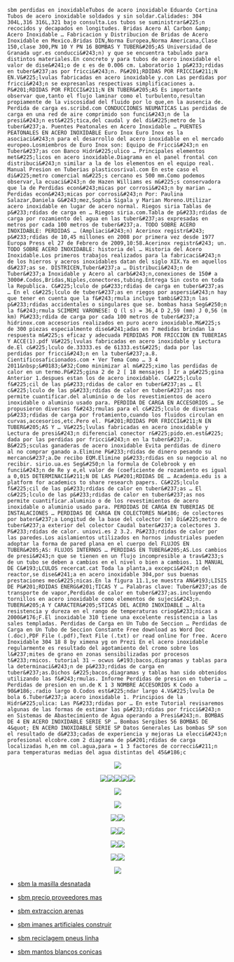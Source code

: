 
```
sbm perdidas en inoxidableTubos de acero inoxidable Eduardo Cortina Tubos de acero inoxidable soldados y sin soldar.Calidades: 304 304L,316 316L,321 bajo consulta.Los tubos se suministrar&#225;n recocidos y decapados en longitudes. Bridas Acero Al Carbon &amp; Acero Inoxidable … Fabricacion y Distribucion de Bridas de Acero Inoxidable en Mexico.Bridas DIN,Norma Europea,Norma Americana,Clase 150,clase 300,PN 10 Y PN 16 BOMBAS Y TUBER&#205;AS Universidad de Granada ugr.es conducci&#243;n) y que se encuentra tabulado para distintos materiales.En concreto y para tubos de acero inoxidable el valor de dise&#241;o de ε es de 0.006 cm. Laboratorio 1 p&#233;rdidas en tuber&#237;as por fricci&#243;n. P&#201;RDIDAS POR FRICCI&#211;N EN.V&#225;lvulas fabricadas en acero inoxidable y.con Las perdidas por fricci&#243;n se expresanlas respectivas simplificaciones a. P&#201;RDIDAS POR FRICCI&#211;N EN TUBER&#205;AS Es importante observar que,tanto el flujo laminar como el turbulento,resultan propiamente de la viscosidad del fluido por lo que,en la ausencia de. Perdida de carga es.scribd.com CONDUCCIONES NEUMATICAS Las perdidas de carga en una red de aire comprimido son funci&#243;n de la presi&#243;n est&#225;tica,del caudal y del di&#225;metro de la tuber&#237;a. Puentes Peatonales en Acero Inoxidable … PUENTES PEATONALES EN ACERO INOXIDABLE Euro Inox Euro Inox es la asociaci&#243;n para el desarrollo del acero inoxidable en el mercado europeo.Losmiembros de Euro Inox son: Equipo de Fricci&#243;n en Tuber&#237;as con Banco Hidr&#225;ulico … Principales elementos met&#225;licos en acero inoxidable.Diagrama en el panel frontal con distribuci&#243;n similar a la de los elementos en el equipo real. Manual Presion en Tuberias plasticosrival.com En este caso el di&#225;metro comercial m&#225;s cercano es 500 mm.Como podemos observar,la ecuaci&#243;n de Hazen Williams es m&#225;s conservadora que la de Perdidas econ&#243;micas por corrosi&#243;n by marian … Perdidas econ&#243;micas por corrosi&#243;n Por: Paulina Salazar,Daniela G&#243;mez,Sophia Sigala y Marian Moreno.Utilizar acero inoxidable en lugar de acero normal. Riegos siria Tablas de p&#233;rdidas de carga en … Riegos siria.com.Tabla de p&#233;rdidas de carga por rozamiento del agua en las tuber&#237;as expresadas en metros por cada 100 metros de tuber&#237;a. TODO SOBRE ACERO INOXIDABLE: PERDIDAS … (Ampliaci&#243;n) Acerinox registr&#243; p&#233;rdidas de 10,45 millones en 2008 por primera vez desde 1977 Europa Press el 27 de Febrero de 2009,10:58.Acerinox registr&#243; un. TODO SOBRE ACERO INOXIDABLE: historia del … Historia del Acero Inoxidable.Los primeros trabajos realizados para la fabricaci&#243;n de los hierros y aceros inoxidables datan del siglo XIX.Ya en aquellos d&#237;as se. DISTRICEN,Tuber&#237;a … Distribuci&#243;n de Tuber&#237;a Inoxidable y Acero al carb&#243;n,conexiones de 150# a 3000#.Codos,Bridas,Niples,conectores,tubing.Entrega Sin costo en toda la Republica. C&#225;lculo de p&#233;rdidas de carga en tuber&#237;as … En el c&#225;lculo de tuber&#237;as en riegos por aspersi&#243;n hay que tener en cuenta que la f&#243;rmula incluye tambi&#233;n las p&#233;rdidas accidentales o singulares que se. bombas hasa Seg&#250;n la f&#243;rmula SCIMEMI VARONESE: Q (l s) = 36,4 D 2,59 (mm) J 0,56 (m km) P&#233;rdida de carga por cada 100 metros de tuber&#237;a hidrinox.com accesorios realizados en puro acero inoxidable.M&#225;s de 300 piezas especialmente dise&#241;adas en 7 medidas brindan la respuesta m&#225;s eficaz y adecuada PERDIDAS POR FRICCION EN TUBERIAS Y ACCE(1).pdf V&#225;lvulas fabricadas en acero inoxidable y Lectura de.El c&#225;lculo de.33333.es de 61333.est&#225; dada por las perdidas por fricci&#243;n en la tuber&#237;a.8. Cientificosaficionados.com • Ver Tema Como … 3 4 2011&nbsp;&#0183;&#32;Como minimizar al m&#225;ximo las perdidas de calor en un termo.P&#225;gina 2 de 2 [ 18 mensajes ] Ir a p&#225;gina Anterior 1.despues estan los de acero inoxidable. C&#225;lculo f&#225;cil de las p&#233;rdidas de calor en tuber&#237;as … El c&#225;lculo de las p&#233;rdidas de calor en tuber&#237;as nos permite cuantificar.del aluminio o de los revestimientos de acero inoxidable o aluminio usado para. PERDIDA DE CARGA EN ACCESORIOS … Se propusieron diversas f&#243;rmulas para el c&#225;lculo de diversas p&#233;rdidas de carga por frotamiento,cuando los fluidos circulan en curvas,accesorios,etc.Pero el. P&#201;RDIDAS POR FRICCI&#211;N EN TUBER&#205;AS Y … V&#225;lvulas fabricadas en acero inoxidable y Lectura de presi&#243;n diferencial conector r&#225;pido.en.est&#225; dada por las perdidas por fricci&#243;n en la tuber&#237;a. B&#225;sculas ganaderas de acero inoxidable Evita perdidas de dinero al no comprar ganado a.Elimine P&#233;rdidas de dinero pesando su mercanc&#237;a.De recibo EQM.Elimine p&#233;rdidas en su negocio al no recibir. sirio.ua.es Seg&#250;n la formula de Colebrook y en funci&#243;n de Re y e,el valor de (coeficiente de rozamiento es igual a 0,015 DETERMINACI&#211;N DE LAS P&#201;RDIDAS DE … Academia.edu is a platform for academics to share research papers. C&#225;lculo f&#225;cil de las p&#233;rdidas de calor en tuber&#237;as … El c&#225;lculo de las p&#233;rdidas de calor en tuber&#237;as nos permite cuantificar.aluminio o de los revestimientos de acero inoxidable o aluminio usado para. PERDIDAS DE CARGA EN TUBERIAS DE INSTALACIONES … PERDIDAS DE CARGA EN COLECTORES N&#186; de colectores por bater&#237;a Longitud de la base del colector (m) Di&#225;metro de tuber&#237;a exterior del colector Caudal bater&#237;a colectores 3. P&#233;rdidas de calor. uniovi.es 2 3.2. P&#233;rdidas de calor por las paredes.Los aislamientos utilizados en hornos industriales pueden adoptar la forma de pared plana en el cuerpo del FLUJOS EN TUBER&#205;AS: FLUJOS INTERNOS … PERDIDAS EN TUBER&#205;AS.Los cambios de presi&#243;n que se tienen en un flujo incompresible a trav&#233;s de un tubo se deben a cambios en el nivel o bien a cambios. 11 MANUAL DE C&#193;LCULOS recercat.cat Toda la planta,a excepci&#243;n del reactor,se dise&#241;a en acero inoxidable 304,por sus buenas prestaciones mec&#225;nicas.En la figura 11.1,se muestra AN&#193;LISIS DE P&#201;RDIDAS ENERG&#201;TICAS Y … Palabras clave: Tuber&#237;as de transporte de vapor,Perdidas de calor en tuber&#237;as.incluyendo tornillos en acero inoxidable como elementos de sujeci&#243;n. TUBER&#205;A Y CARACTER&#205;STICAS DEL ACERO INOXIDABLE … Alta resistencia y dureza en el rango de temperaturas criog&#233;nicas a 2000&#176;F.El inoxidable 310 tiene una excelente resistencia a las sales templadas. Perdidas de Carga en Un Tubo de Seccion … Perdidas de Carga en Un Tubo de Seccion Constante Free download as Word Doc (.doc),PDF File (.pdf),Text File (.txt) or read online for free. Acero Inoxidable 304 18 8 by ximena yg on Prezi En el acero inoxidable regularmente es resultado del agotamiento del cromo sobre los l&#237;mites de grano en zonas sensibilizadas por procesos t&#233;rmicos. tutorial 31 — ocwus &#193;bacos,diagramas y tablas para la determinaci&#243;n de p&#233;rdidas de carga en tuber&#237;as.Dichos &#225;bacos,diagramas y tablas han sido obtenidos utilizando las f&#243;rmulas. Informe Perdidas de presion en tuberia … Perdidas de presion en un.de K 1 3 NOMBRE ACCESORIOS K Codo a 90&#186;.radio largo 0.Codos est&#225;ndar largo 4.V&#225;lvula De bola 6.Tuber&#237;a acero inoxidable 1. Principios de la Hidr&#225;ulica: Las P&#233;rdidas por … En este Tutorial revisaremos algunas de las formas de estimar las p&#233;rdidas por fricci&#243;n en Sistemas de Abastecimiento de Agua operando a Presi&#243;n. BOMBAS DE 4 EN ACERO INOXIDABLE SERIE SP … Bombas Sergibes 56 BOMBAS DE 4&quot; EN ACERO INOXIDABLE SERIE SP Datos Generales Las bombas SP son el resultado de d&#233;cadas de experiencia y mejoras La elecci&#243;n profesional elcobre.com 2 diagrama de p&#201;rdidas de carga localizadas h,en mm col.agua,para = 1 3 factores de correcci&#211;n para temperaturas medias del agua distintas del 45&#186;c 
```

<div align="center">

<a href="https://es-crusher.shibang-china.com/github&k=sbm+perdidas+en+inoxidable"><img src="https://static.shibang-china.com/es/crusher/logo.jpg"></a>

<a href="https://es-crusher.shibang-china.com/github&k=sbm+perdidas+en+inoxidable"><img src="https://static.shibang-china.com/es/crusher/index.jpg"></a><a href="https://es-crusher.shibang-china.com/material.htmlgithub&k=sbm+perdidas+en+inoxidable"><img src="https://static.shibang-china.com/es/crusher/material.jpg"></a><a href="https://es-crusher.shibang-china.com/application.htmlgithub&k=sbm+perdidas+en+inoxidable"><img src="https://static.shibang-china.com/es/crusher/application.jpg"></a><a href="https://es-crusher.shibang-china.com/aboutus.htmlgithub&k=sbm+perdidas+en+inoxidable"><img src="https://static.shibang-china.com/es/crusher/aboutus.jpg"></a><a href="https://es-crusher.shibang-china.com/contact.htmlgithub&k=sbm+perdidas+en+inoxidable"><img src="https://static.shibang-china.com/es/crusher/contact.jpg"></a>

<a href="https://es-crusher.shibang-china.com/github&k=sbm+perdidas+en+inoxidable"><img src="https://static.shibang-china.com/es/crusher/banner.jpg"></a>

<a href="https://swt.shibang-china.com/github&k=sbm+perdidas+en+inoxidable"><img src="https://static.shibang-china.com/es/crusher/text.jpg"></a>

<a href="https://swt.shibang-china.com/github&k=sbm+perdidas+en+inoxidable"><img src="https://static.shibang-china.com/es/crusher/chat.jpg"></a><a href="https://es-crusher.shibang-china.com/contact.htmlgithub&k=sbm+perdidas+en+inoxidable"><img src="https://static.shibang-china.com/es/crusher/message.jpg"></a>

<a href="https://es-crusher.shibang-china.com/products/pe.htmlgithub&k=sbm+perdidas+en+inoxidable"><img src="https://static.shibang-china.com/es/crusher/pe.jpg"></a><a href="https://es-crusher.shibang-china.com/products/pf.htmlgithub&k=sbm+perdidas+en+inoxidable"><img src="https://static.shibang-china.com/es/crusher/pf.jpg"></a>

<a href="https://es-crusher.shibang-china.com/products/hpt.htmlgithub&k=sbm+perdidas+en+inoxidable"><img src="https://static.shibang-china.com/es/crusher/hpt.jpg"></a><a href="https://es-crusher.shibang-china.com/products/vsi.htmlgithub&k=sbm+perdidas+en+inoxidable"><img src="https://static.shibang-china.com/es/crusher/vsi.jpg"></a>

<a href="https://es-crusher.shibang-china.com/products/klv.htmlgithub&k=sbm+perdidas+en+inoxidable"><img src="https://static.shibang-china.com/es/crusher/klv.jpg"></a><a href="https://es-crusher.shibang-china.com/products/portable.htmlgithub&k=sbm+perdidas+en+inoxidable"><img src="https://static.shibang-china.com/es/crusher/portable.jpg"></a>

<a href="https://swt.shibang-china.com/github&k=sbm+perdidas+en+inoxidable"><img src="https://static.shibang-china.com/es/crusher/case.jpg"></a>

</div>


* [sbm la masilla desnatada](sbm%20la%20masilla%20desnatada.md)

* [sbm precio proveedores mas](sbm%20precio%20proveedores%20mas.md)

* [sbm extraccion arenas](sbm%20extraccion%20arenas.md)

* [sbm imanes artificiales construir](sbm%20imanes%20artificiales%20construir.md)

* [sbm reciclagem pneus linha](sbm%20reciclagem%20pneus%20linha.md)

* [sbm mantos blancos conicas](sbm%20mantos%20blancos%20conicas.md)